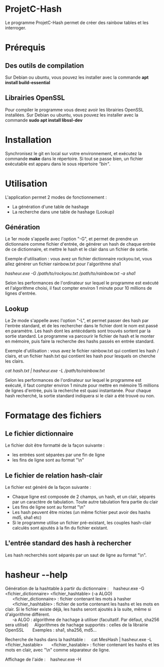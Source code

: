 # ProjetC-Hash

Le programme ProjetC-Hash permet de créer des rainbow tables et les interroger.


# Prérequis

## Des outils de compilation

Sur Debian ou ubuntu, vous pouvez les installer avec la commande **apt install build-essential**

## Librairies OpenSSL

Pour compiler le programme vous devez avoir les librairies OpenSSL installées. Sur Debian ou ubuntu, vous pouvez les installer avec la commande **sudo apt install libssl-dev**


# Installation

Synchronisez le git en local sur votre environnement, et exécutez la commande **make** dans le répertoire. Si tout se passe bien, un fichier exécutable est apparu dans le sous répertoire *"bin"*.


# Utilisation

L'application permet 2 modes de fonctionnement :
 - La génération d'une table de hashage
 - La recherche dans une table de hashage (Lookup)

## Génération
Le 1er mode s'appelle avec l'option "-G", et permet de prendre un dictionnaire comme fichier d'entrée, de générer un hash de chaque entrée de ce dictionnaire, et mettre le hash et le clair dans un fichier de sortie.

Exemple d'utilisation : vous avez un fichier dictionnaire rockyou.txt, vous allez générer un fichier rainbow.txt pour l'algorithme sha1

*hasheur.exe -G /path/to/rockyou.txt /path/to/rainbow.txt -a sha1*

Selon les performances de l'ordinateur sur lequel le programme est exécuté et l'algorithme choisi, il faut compter environ 1 minute pour 10 millions de lignes d'entrée.

## Lookup
Le 2e mode s'appelle avec l'option "-L", et permet passer des hash par l'entrée standard, et de les rechercher dans le fichier dont le nom est passé en paramètre. Les hash dont les antécédants sont trouvés sortent par la sortie standard.
Le programme va parcourir le fichier de hash et le monter en mémoire, puis faire la recherche des hashs passés en entrée standard.

Exemple d'utilisation : vous avez le fichier rainbow.txt qui contient les hash / clairs, et un fichier hash.txt qui contient les hash pour lesquels on cherche les clairs.

*cat hash.txt | hasheur.exe -L /path/to/rainbow.txt*

Selon les performances de l'ordinateur sur lequel le programme est exécuté, il faut compter environ 1 minute pour mettre en mémoire 15 millions de lignes d'entrée, puis la recherche est quasi instantanée.
Pour chaque hash recherché, la sortie standard indiquera si le clair a été trouvé ou non.

# Formatage des fichiers

## Le fichier dictionnaire

Le fichier doit être formatté de la façon suivante : 
  - les entrées sont séparées par une fin de ligne
  - les fins de ligne sont au format "\n"
  
## Le fichier de relation hash-clair

Le fichier est généré de la façon suivante :
  - Chaque ligne est composée de 2 champs, un hash, et un clair, séparés par un caractère de tabulation. Toute autre tabulation fera partie du clair
  - Les fins de ligne sont au format "\n"
  - Les hash peuvent être mixtes (un même fichier peut avoir des hashs md5, sha1 etc)
  - Si le programme utilise un fichier pré-existant, les couples hash-clair calculés sont ajoutés à la fin du fichier existant.

## L'entrée standard des hash à rechercher

Les hash recherchés sont séparés par un saut de ligne au format "\n".


# hasheur --help

Génération de la hashtable à partir du dictionnaire :
&nbsp;&nbsp;&nbsp;hasheur.exe -G <fichier_dictionnaire> <fichier_hashtable> (-a ALGO)        
&nbsp;&nbsp;&nbsp;&nbsp;&nbsp;&nbsp;<fichier_dictionnaire> : fichier contenant les mots à hasher      
&nbsp;&nbsp;&nbsp;&nbsp;&nbsp;&nbsp;<fichier_hashtable> : fichier de sortie contenant les hashs et les mots en clair. Si le fichier existe déjà, les hashs seront ajoutés à la suite, même si d'algorithme différent.         
&nbsp;&nbsp;&nbsp;&nbsp;&nbsp;&nbsp;-a ALGO : algorithme de hachage à utiliser (facultatif. Par défaut, sha256 sera utilisé)
&nbsp;&nbsp;&nbsp;&nbsp;Algorithmes de hachage supportés : celles de la librairie OpenSSL
&nbsp;&nbsp;&nbsp;&nbsp;&nbsp;&nbsp;Exemples : sha1, sha256, md5...

Recherche de hashs dans la hashtable :
&nbsp;&nbsp;&nbsp;&nbsp;cat MesHash | hasheur.exe -L <fichier_hastable>
&nbsp;&nbsp;&nbsp;&nbsp;&nbsp;&nbsp;<fichier_hastable> : fichier contenant les hashs et les mots en clair, avec "\n" comme séparateur de ligne.

Affichage de l'aide :
&nbsp;&nbsp;&nbsp;hasheur.exe -H
